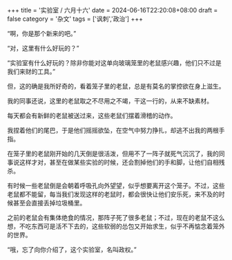 +++
title = '实验室 / 六月十六'
date = 2024-06-16T22:20:08+08:00
draft = false
category = '杂文'
tags = ['讽刺','政治']
+++

“啊，你是那个新来的吧。”

“对，这里有什么好玩的？”

“实验室有什么好玩的？除非你能对这单向玻璃笼里的老鼠感兴趣，他们只不过是我们来财的工具。”

但，这的确是我所好奇的，看着笼子里的老鼠，总是有莫名的掌控欲在身上滋生。

我的同事还说，这里的老鼠取之不尽用之不竭，干这一行的，从来不缺素材。

每天都会有新鲜的老鼠被送过来，这些老鼠们摆着滑稽的动作。

我捏着他们的尾巴，于是他们摇摇欲坠，在空气中努力挣扎，却逃不出我的两根手指。

在笼子里的老鼠刚开始的几天倒是很活泼，但用不了一阵子就死气沉沉了，我的同事说这样才对，甚至在做某些实验的时候，还会割掉他们的手和脚，让他们自相残杀。

有时候一些老鼠倒是会朝着呼吸孔向外望望，似乎想要离开这个笼子。不过，这些老鼠都不能留，每当我们发现这样的老鼠时，都会很快让他们安乐死，来不及的时候甚至会直接丢掉垃圾桶里。

之前的老鼠会有集体绝食的情况，那阵子死了很多老鼠；不过，现在的老鼠不这么想，不吃东西可是活不下去的，这些软弱的怂包又开始求生，似乎不再惦念着笼外的世界。

“哦，忘了向你介绍了，这个实验室，名叫政权。”